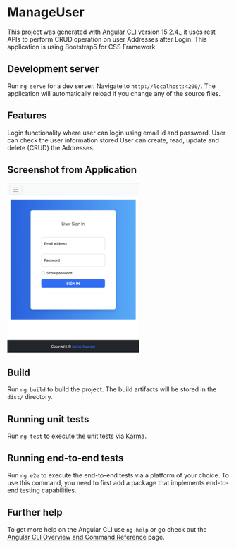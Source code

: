 # ManageUser

This project was generated with [Angular CLI](https://github.com/angular/angular-cli) version 15.2.4., it uses rest APIs to perform CRUD operation on user Addresses after Login. This application is using Bootstrap5 for CSS Framework.

## Development server

Run `ng serve` for a dev server. Navigate to `http://localhost:4200/`. The application will automatically reload if you change any of the source files.

## Features

Login functionality where user can login using email id and password.
User can check the user information stored
User can create, read, update and delete (CRUD) the Addresses.


## Screenshot from Application

<img src="https://github.com/mohitagGit/manage_users/blob/main/src/img/manage-user-login.png" width="300">


## Build

Run `ng build` to build the project. The build artifacts will be stored in the `dist/` directory.

## Running unit tests

Run `ng test` to execute the unit tests via [Karma](https://karma-runner.github.io).

## Running end-to-end tests

Run `ng e2e` to execute the end-to-end tests via a platform of your choice. To use this command, you need to first add a package that implements end-to-end testing capabilities.

## Further help

To get more help on the Angular CLI use `ng help` or go check out the [Angular CLI Overview and Command Reference](https://angular.io/cli) page.
